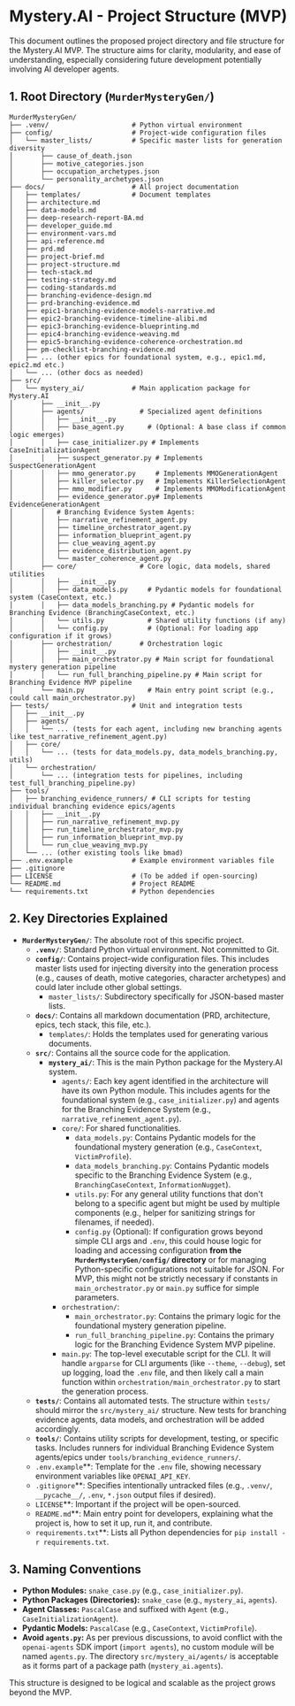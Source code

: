 # Mystery.AI - Project Structure (MVP)

This document outlines the proposed project directory and file structure for the Mystery.AI MVP. The structure aims for clarity, modularity, and ease of understanding, especially considering future development potentially involving AI developer agents.

## 1. Root Directory (`MurderMysteryGen/`)

```
MurderMysteryGen/
├── .venv/                     # Python virtual environment
├── config/                    # Project-wide configuration files
│   └── master_lists/          # Specific master lists for generation diversity
│       ├── cause_of_death.json
│       ├── motive_categories.json
│       ├── occupation_archetypes.json
│       └── personality_archetypes.json
├── docs/                      # All project documentation
│   ├── templates/             # Document templates
│   ├── architecture.md
│   ├── data-models.md
│   ├── deep-research-report-BA.md
│   ├── developer_guide.md
│   ├── environment-vars.md
│   ├── api-reference.md
│   ├── prd.md
│   ├── project-brief.md
│   ├── project-structure.md
│   ├── tech-stack.md
│   ├── testing-strategy.md
│   ├── coding-standards.md
│   ├── branching-evidence-design.md
│   ├── prd-branching-evidence.md
│   ├── epic1-branching-evidence-models-narrative.md
│   ├── epic2-branching-evidence-timeline-alibi.md
│   ├── epic3-branching-evidence-blueprinting.md
│   ├── epic4-branching-evidence-weaving.md
│   ├── epic5-branching-evidence-coherence-orchestration.md
│   ├── pm-checklist-branching-evidence.md
│   ├── ... (other epics for foundational system, e.g., epic1.md, epic2.md etc.)
│   └── ... (other docs as needed)
├── src/
│   └── mystery_ai/            # Main application package for Mystery.AI
│       ├── __init__.py
│       ├── agents/              # Specialized agent definitions
│       │   ├── __init__.py
│       │   ├── base_agent.py      # (Optional: A base class if common logic emerges)
│       │   ├── case_initializer.py # Implements CaseInitializationAgent
│       │   ├── suspect_generator.py # Implements SuspectGenerationAgent
│       │   ├── mmo_generator.py     # Implements MMOGenerationAgent
│       │   ├── killer_selector.py   # Implements KillerSelectionAgent
│       │   ├── mmo_modifier.py      # Implements MMOModificationAgent
│       │   ├── evidence_generator.py# Implements EvidenceGenerationAgent
│       │   # Branching Evidence System Agents:
│       │   ├── narrative_refinement_agent.py
│       │   ├── timeline_orchestrator_agent.py
│       │   ├── information_blueprint_agent.py
│       │   ├── clue_weaving_agent.py
│       │   ├── evidence_distribution_agent.py
│       │   └── master_coherence_agent.py
│       ├── core/                # Core logic, data models, shared utilities
│       │   ├── __init__.py
│       │   ├── data_models.py     # Pydantic models for foundational system (CaseContext, etc.)
│       │   ├── data_models_branching.py # Pydantic models for Branching Evidence (BranchingCaseContext, etc.)
│       │   └── utils.py           # Shared utility functions (if any)
│       │   └── config.py          # (Optional: For loading app configuration if it grows)
│       ├── orchestration/       # Orchestration logic
│       │   ├── __init__.py
│       │   ├── main_orchestrator.py # Main script for foundational mystery generation pipeline
│       │   └── run_full_branching_pipeline.py # Main script for Branching Evidence MVP pipeline
│       └── main.py                # Main entry point script (e.g., could call main_orchestrator.py)
├── tests/                     # Unit and integration tests
│   ├── __init__.py
│   ├── agents/
│   │   └── ... (tests for each agent, including new branching agents like test_narrative_refinement_agent.py)
│   ├── core/
│   │   └── ... (tests for data_models.py, data_models_branching.py, utils)
│   └── orchestration/
│       └── ... (integration tests for pipelines, including test_full_branching_pipeline.py)
├── tools/
│   ├── branching_evidence_runners/ # CLI scripts for testing individual branching evidence epics/agents
│   │   ├── __init__.py
│   │   ├── run_narrative_refinement_mvp.py
│   │   ├── run_timeline_orchestrator_mvp.py
│   │   ├── run_information_blueprint_mvp.py
│   │   └── run_clue_weaving_mvp.py
│   └── ... (other existing tools like bmad)
├── .env.example               # Example environment variables file
├── .gitignore
├── LICENSE                    # (To be added if open-sourcing)
└── README.md                  # Project README
└── requirements.txt           # Python dependencies
```

## 2. Key Directories Explained

-   **`MurderMysteryGen/`**: The absolute root of this specific project.
    -   **`.venv/`**: Standard Python virtual environment. Not committed to Git.
    -   **`config/`**: Contains project-wide configuration files. This includes master lists used for injecting diversity into the generation process (e.g., causes of death, motive categories, character archetypes) and could later include other global settings.
        -   `master_lists/`: Subdirectory specifically for JSON-based master lists.
    -   **`docs/`**: Contains all markdown documentation (PRD, architecture, epics, tech stack, this file, etc.).
        -   `templates/`: Holds the templates used for generating various documents.
    -   **`src/`**: Contains all the source code for the application.
        -   **`mystery_ai/`**: This is the main Python package for the Mystery.AI system.
            -   `agents/`: Each key agent identified in the architecture will have its own Python module. This includes agents for the foundational system (e.g., `case_initializer.py`) and agents for the Branching Evidence System (e.g., `narrative_refinement_agent.py`).
            -   `core/`: For shared functionalities.
                -   `data_models.py`: Contains Pydantic models for the foundational mystery generation (e.g., `CaseContext`, `VictimProfile`).
                -   `data_models_branching.py`: Contains Pydantic models specific to the Branching Evidence System (e.g., `BranchingCaseContext`, `InformationNugget`).
                -   `utils.py`: For any general utility functions that don't belong to a specific agent but might be used by multiple components (e.g., helper for sanitizing strings for filenames, if needed).
                -   `config.py` (Optional): If configuration grows beyond simple CLI args and `.env`, this could house logic for loading and accessing configuration **from the `MurderMysteryGen/config/` directory** or for managing Python-specific configurations not suitable for JSON. For MVP, this might not be strictly necessary if constants in `main_orchestrator.py` or `main.py` suffice for simple parameters.
            -   `orchestration/`:
                -   `main_orchestrator.py`: Contains the primary logic for the foundational mystery generation pipeline.
                -   `run_full_branching_pipeline.py`: Contains the primary logic for the Branching Evidence System MVP pipeline.
            -   `main.py`: The top-level executable script for the CLI. It will handle `argparse` for CLI arguments (like `--theme`, `--debug`), set up logging, load the `.env` file, and then likely call a main function within `orchestration/main_orchestrator.py` to start the generation process.
    -   **`tests/`**: Contains all automated tests. The structure within `tests/` should mirror the `src/mystery_ai/` structure. New tests for branching evidence agents, data models, and orchestration will be added accordingly.
    -   **`tools/`**: Contains utility scripts for development, testing, or specific tasks. Includes runners for individual Branching Evidence System agents/epics under `tools/branching_evidence_runners/`.
    -   `.env.example`**: Template for the `.env` file, showing necessary environment variables like `OPENAI_API_KEY`.
    -   `.gitignore`**: Specifies intentionally untracked files (e.g., `.venv/`, `__pycache__/`, `.env`, `*.json` output files if desired).
    -   `LICENSE`**: Important if the project will be open-sourced.
    -   `README.md`**: Main entry point for developers, explaining what the project is, how to set it up, run it, and contribute.
    -   `requirements.txt`**: Lists all Python dependencies for `pip install -r requirements.txt`.

## 3. Naming Conventions

-   **Python Modules:** `snake_case.py` (e.g., `case_initializer.py`).
-   **Python Packages (Directories):** `snake_case` (e.g., `mystery_ai`, `agents`).
-   **Agent Classes:** `PascalCase` and suffixed with `Agent` (e.g., `CaseInitializationAgent`).
-   **Pydantic Models:** `PascalCase` (e.g., `CaseContext`, `VictimProfile`).
-   **Avoid `agents.py`:** As per previous discussions, to avoid conflict with the `openai-agents` SDK import (`import agents`), no custom module will be named `agents.py`. The directory `src/mystery_ai/agents/` is acceptable as it forms part of a package path (`mystery_ai.agents`).

This structure is designed to be logical and scalable as the project grows beyond the MVP. 